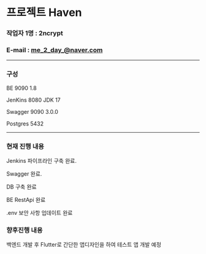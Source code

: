 # 프로젝트 Haven
### 작업자 1명 : 2ncrypt
### E-mail : me_2_day_@naver.com

---
### 구성
BE          9090    1.8

JenKins     8080    JDK 17

Swagger     9090    3.0.0

Postgres    5432

---
### 현재 진행 내용
Jenkins 파이프라인 구축 완료.

Swagger 완료.

DB 구축 완료

BE RestApi 완료

.env 보안 사항 업데이트 완료

### 향후진행 내용
백엔드 개발 후 Flutter로 간단한 앱디자인을 하여 테스트 앱 개발 예정 
